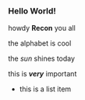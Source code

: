### Hello World!

howdy **Recon** you all

the alphabet is cool

the *sun* shines today

this is ***very*** important

- this is a list item
